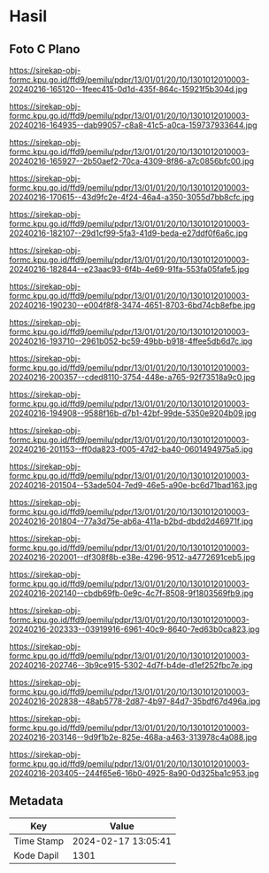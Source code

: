 # Hasil

## Foto C Plano

https://sirekap-obj-formc.kpu.go.id/ffd9/pemilu/pdpr/13/01/01/20/10/1301012010003-20240216-165120--1feec415-0d1d-435f-864c-15921f5b304d.jpg

https://sirekap-obj-formc.kpu.go.id/ffd9/pemilu/pdpr/13/01/01/20/10/1301012010003-20240216-164935--dab99057-c8a8-41c5-a0ca-159737933644.jpg

https://sirekap-obj-formc.kpu.go.id/ffd9/pemilu/pdpr/13/01/01/20/10/1301012010003-20240216-165927--2b50aef2-70ca-4309-8f86-a7c0856bfc00.jpg

https://sirekap-obj-formc.kpu.go.id/ffd9/pemilu/pdpr/13/01/01/20/10/1301012010003-20240216-170615--43d9fc2e-4f24-46a4-a350-3055d7bb8cfc.jpg

https://sirekap-obj-formc.kpu.go.id/ffd9/pemilu/pdpr/13/01/01/20/10/1301012010003-20240216-182107--29d1cf99-5fa3-41d9-beda-e27ddf0f6a6c.jpg

https://sirekap-obj-formc.kpu.go.id/ffd9/pemilu/pdpr/13/01/01/20/10/1301012010003-20240216-182844--e23aac93-6f4b-4e69-91fa-553fa05fafe5.jpg

https://sirekap-obj-formc.kpu.go.id/ffd9/pemilu/pdpr/13/01/01/20/10/1301012010003-20240216-190230--e004f8f8-3474-4651-8703-6bd74cb8efbe.jpg

https://sirekap-obj-formc.kpu.go.id/ffd9/pemilu/pdpr/13/01/01/20/10/1301012010003-20240216-193710--2961b052-bc59-49bb-b918-4ffee5db6d7c.jpg

https://sirekap-obj-formc.kpu.go.id/ffd9/pemilu/pdpr/13/01/01/20/10/1301012010003-20240216-200357--cded8110-3754-448e-a765-92f73518a9c0.jpg

https://sirekap-obj-formc.kpu.go.id/ffd9/pemilu/pdpr/13/01/01/20/10/1301012010003-20240216-194908--9588f16b-d7b1-42bf-99de-5350e9204b09.jpg

https://sirekap-obj-formc.kpu.go.id/ffd9/pemilu/pdpr/13/01/01/20/10/1301012010003-20240216-201153--ff0da823-f005-47d2-ba40-0601494975a5.jpg

https://sirekap-obj-formc.kpu.go.id/ffd9/pemilu/pdpr/13/01/01/20/10/1301012010003-20240216-201504--53ade504-7ed9-46e5-a90e-bc6d71bad163.jpg

https://sirekap-obj-formc.kpu.go.id/ffd9/pemilu/pdpr/13/01/01/20/10/1301012010003-20240216-201804--77a3d75e-ab6a-411a-b2bd-dbdd2d46971f.jpg

https://sirekap-obj-formc.kpu.go.id/ffd9/pemilu/pdpr/13/01/01/20/10/1301012010003-20240216-202001--df308f8b-e38e-4296-9512-a4772691ceb5.jpg

https://sirekap-obj-formc.kpu.go.id/ffd9/pemilu/pdpr/13/01/01/20/10/1301012010003-20240216-202140--cbdb69fb-0e9c-4c7f-8508-9f1803569fb9.jpg

https://sirekap-obj-formc.kpu.go.id/ffd9/pemilu/pdpr/13/01/01/20/10/1301012010003-20240216-202333--03919916-6961-40c9-8640-7ed63b0ca823.jpg

https://sirekap-obj-formc.kpu.go.id/ffd9/pemilu/pdpr/13/01/01/20/10/1301012010003-20240216-202746--3b9ce915-5302-4d7f-b4de-d1ef252fbc7e.jpg

https://sirekap-obj-formc.kpu.go.id/ffd9/pemilu/pdpr/13/01/01/20/10/1301012010003-20240216-202838--48ab5778-2d87-4b97-84d7-35bdf67d496a.jpg

https://sirekap-obj-formc.kpu.go.id/ffd9/pemilu/pdpr/13/01/01/20/10/1301012010003-20240216-203146--9d9f1b2e-825e-468a-a463-313978c4a088.jpg

https://sirekap-obj-formc.kpu.go.id/ffd9/pemilu/pdpr/13/01/01/20/10/1301012010003-20240216-203405--244f65e6-16b0-4925-8a90-0d325ba1c953.jpg


## Metadata

| Key        | Value               |
| ---------- | ------------------- |
| Time Stamp | 2024-02-17 13:05:41 |
| Kode Dapil | 1301                |



